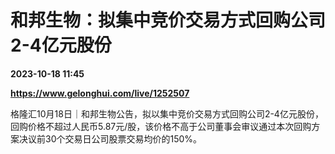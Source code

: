 # 和邦生物：拟集中竞价交易方式回购公司2-4亿元股份

**2023-10-18 11:45**

**https://www.gelonghui.com/live/1252507**

格隆汇10月18日｜和邦生物公告，拟以集中竞价交易方式回购公司2-4亿元股份，回购价格不超过人民币5.87元/股，该价格不高于公司董事会审议通过本次回购方案决议前30个交易日公司股票交易均价的150%。